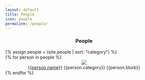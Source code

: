 ```yaml
---
layout: default
title: People
icon: people
permalink: /people/
---
```

<h3 align="center">People</h3>
{% assign people = (site.people | sort: "category") %}
<div class="content-grid mdl-grid">
  {% for person in people %}
    <div class="mdl-cell person" align="center">
        <a href="{{person.permalink}}"><img class="img-circle img-small" src="{{person.icon}}"></a><br>
        <span class="caption section__text"><a href="{{person.permalink}}" class="mdl-button">{{person.name}}</a></span>
        <span class="caption section__text">{{person.category}}</span>
        <span class="caption section__text">{{person.blurb}}</span>
    </div>
  {% endfor %}
</div>
